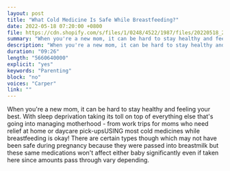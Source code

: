 ```yaml
---
layout: post
title: "What Cold Medicine Is Safe While Breastfeeding?"
date: 2022-05-18 07:20:00 +0800
file: https://cdn.shopify.com/s/files/1/0248/4522/1987/files/20220518_2.mp3?v=1652835620
summary: "When you're a new mom, it can be hard to stay healthy and feeling your best. With sleep deprivation taking its toll on top of everything else that's going into managing motherhood - from work trips for moms who need relief at home or daycare pick-upsUSING most cold medicines while breastfeeding is okay! There are certain types though which may not have been safe during pregnancy because they were passed into breastmilk but these same medications won't affect either baby significantly even if taken here since amounts pass through vary depending."
description: "When you're a new mom, it can be hard to stay healthy and feeling your best. With sleep deprivation taking its toll on top of everything else that's going into managing motherhood - from work trips for moms who need relief at home or daycare pick-upsUSING most cold medicines while breastfeeding is okay! There are certain types though which may not have been safe during pregnancy because they were passed into breastmilk but these same medications won't affect either baby significantly even if taken here since amounts pass through vary depending."
duration: "09:26"
length: "5660640000"
explicit: "yes"
keywords: "Parenting"
block: "no"
voices: "Carper"
link: ""
---
```


When you're a new mom, it can be hard to stay healthy and feeling your best. With sleep deprivation taking its toll on top of everything else that's going into managing motherhood - from work trips for moms who need relief at home or daycare pick-upsUSING most cold medicines while breastfeeding is okay! There are certain types though which may not have been safe during pregnancy because they were passed into breastmilk but these same medications won't affect either baby significantly even if taken here since amounts pass through vary depending.
